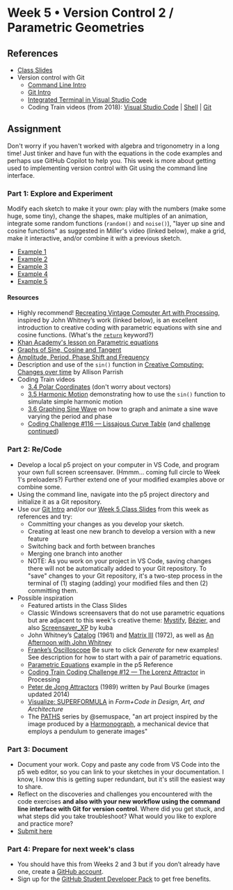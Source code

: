 # Week 5 • Version Control 2 / Parametric Geometries

## References

- [Class
  Slides](https://drive.google.com/drive/u/1/folders/1HC5g1BO8moptbtgz-JwVVv9DldnW3Q_U)
- Version control with Git
  - [Command Line Intro](https://github.com/ellennickles/code-your-way-s25/blob/main/version-control-guides/commandline.md)
  - [Git Intro](https://github.com/ellennickles/code-your-way-s25/blob/main/version-control-guides/git.md)
  - [Integrated Terminal in Visual Studio
    Code](https://code.visualstudio.com/docs/terminal/basics)
  - Coding Train videos (from 2018): [Visual Studio
    Code](https://thecodingtrain.com/tracks/2018-workflow/workflow/2-visual-studio-code)
    | [Shell](https://thecodingtrain.com/tracks/2018-workflow/workflow/3-shell)
| [Git](https://thecodingtrain.com/tracks/2018-workflow/workflow/4-git)
  
## Assignment

Don't worry if you haven't worked with algebra and trigonometry in a long time!
Just tinker and have fun with the equations in the code examples and perhaps use
GitHub Copilot to help you. This week is more about getting used to implementing
version control with Git using the command line interface.

### Part 1: Explore and Experiment

Modify each sketch to make it your own: play with the numbers (make some huge,
some tiny), change the shapes, make multiples of an animation, integrate some
random functions (`random()` and `noise()`), "layer up sine and cosine
functions" as suggested in Miller's video (linked below), make a grid, make it
interactive, and/or combine it with a previous sketch.

- [Example 1](https://editor.p5js.org/enickles/sketches/XFLDhFgk6)
- [Example 2](https://editor.p5js.org/enickles/sketches/291nqvFwo)
- [Example 3](https://editor.p5js.org/enickles/sketches/DIQO7W7ep)
- [Example 4](https://editor.p5js.org/enickles/sketches/I3fbOML-3)
- [Example 5](https://editor.p5js.org/enickles/sketches/ARUWgs58A)

#### Resources

- Highly recommend! [Recreating Vintage Computer Art with
  Processing](https://www.youtube.com/watch?v=LaarVR1AOvs), inspired by John
  Whitney’s work (linked below), is an excellent introduction to creative coding
  with parametric equations with sine and cosine functions. (What's the
  [`return`](https://developer.mozilla.org/en-US/docs/Web/JavaScript/Reference/Statements/return)
  keyword?)
- [Khan Academy's lesson on Parametric
  equations](https://www.khanacademy.org/math/algebra-home/alg-trig-functions/alg-parametric/v/parametric-equations-1)
- [Graphs of Sine, Cosine and
  Tangent](https://www.mathsisfun.com/algebra/trig-sin-cos-tan-graphs.html)
- [Amplitude, Period, Phase Shift and
  Frequency](https://www.mathsisfun.com/algebra/amplitude-period-frequency-phase-shift.html)
- Description and use of the `sin()` function in [Creative Computing: Changes
  over time](https://creative-coding.decontextualize.com/changes-over-time) by
  Allison Parrish
- Coding Train videos
  - [3.4 Polar
    Coordinates](https://thecodingtrain.com/tracks/the-nature-of-code-2/noc/3-angles/4-polar-coordinates)
    (don't worry about vectors)
  - [3.5 Harmonic
    Motion](https://thecodingtrain.com/tracks/the-nature-of-code-2/noc/3-angles/5-harmonic-motion)
    demonstrating how to use the `sin()` function to simulate simple harmonic motion
  - [3.6 Graphing Sine
    Wave](https://thecodingtrain.com/tracks/the-nature-of-code-2/noc/3-angles/6-graphing-sine-wave)
    on how to graph and animate a sine wave varying the period and
    phase
  - [Coding Challenge #116 — Lissajous Curve
    Table](https://thecodingtrain.com/challenges/116-lissajous-curve-table) (and
    [challenge continued](https://www.youtube.com/watch?v=glDU8Nsyidg))

### Part 2: Re/Code

- Develop a local p5 project on your computer in VS Code, and program your own
  full screen screensaver. (Hmmm... coming full circle to Week 1's preloaders?)
  Further extend one of your modified examples above or combine some.
- Using the command line, navigate into the p5 project directory and
    initialize it as a Git repository.
- Use our [Git Intro](https://github.com/ellennickles/code-your-way-s25/blob/main/version-control-guides/git.md)
    and/or our [Week 5 Class
    Slides](https://drive.google.com/drive/u/1/folders/1HC5g1BO8moptbtgz-JwVVv9DldnW3Q_U)
    from this week as references and try:
  - Committing your changes as you develop your sketch.
  - Creating at least one new branch to develop a version with a new
      feature  
  - Switching back and forth between branches
  - Merging one branch into another
  - NOTE: As you work on your project in VS Code, saving changes there will
      not be automatically added to your Git repository. To "save" changes to
      your Git repository, it's a two-step process in the terminal of (1)
      staging (adding) your modified files and then (2) committing them.
- Possible inspiration
  - Featured artists in the Class Slides
  - Classic Windows screensavers that do not use parametric equations but are
    adjacent to this week's creative
    theme: [Mystify](https://www.youtube.com/watch?v=FPfMkEgi2qI),
    [Bézier](https://www.youtube.com/watch?v=3SEBEh_t5K8), and also
    [Screensaver_XP](https://openprocessing.org/sketch/215642) by kuba
  - John Whitney’s [Catalog](https://www.youtube.com/watch?v=TbV7loKp69s) (1961)
    and [Matrix III](https://www.youtube.com/watch?v=ZrKgyY5aDvA) (1972), as
    well as [An Afternoon with John
    Whitney](https://www.youtube.com/watch?v=cP5Mj6ZvZJc)
  - [Franke’s
    Oscilloscope](https://www.drbillkolomyjec.com/artworks/generative-art-vending-machine/franke-s-oscilloscope)
    Be sure to click _Generate_ for new examples! See description for how to
    start with a pair of parametric equations.
  - [Parametric
    Equations](https://p5js.org/examples/math-parametric-equations.html) example
    in the p5 Reference
  - [Coding Train Coding Challenge #12 — The Lorenz
    Attractor](https://thecodingtrain.com/challenges/12-lorenz-attractor) in
    Processing
  - [Peter de Jong Attractors](http://paulbourke.net/fractals/peterdejong/)
    (1989) written by Paul Bourke (images updated 2014)
  - [Visualize:
    SUPERFORMULA](http://formandcode.com/code-examples/visualize-superformula)
    in _Form+Code in Design, Art, and Architecture_
  - The [PATHS](https://exchange.art/semuspace/nfts) series by @semuspace, "an
    art project inspired by the image produced by a
    [Harmonograph](https://en.wikipedia.org/wiki/Harmonograph), a mechanical
    device that employs a pendulum to generate images"

### Part 3: Document

- Document your work. Copy and paste any code from VS Code into the p5 web
  editor, so you can link to your sketches in your documentation. I know, I know
  this is getting super redundant, but it's still the easiest way to share.
- Reflect on the discoveries and challenges you encountered with the code
  exercises **and also with your new workflow using the command line interface
  with Git for version control**. Where did you get stuck, and what steps did you take troubleshoot?
  What would you like to explore and practice more?
- [Submit here](https://forms.gle/CJZMpMpTeDxpvWv18)

### Part 4: Prepare for next week's class

- You should have this from Weeks 2 and 3 but if you don’t already have one,
  create a [GitHub account](https://github.com/).
- Sign up for the [GitHub Student Developer
  Pack](https://education.github.com/pack) to get free benefits.
